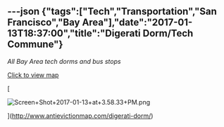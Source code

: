 ---json
{"tags":["Tech","Transportation","San Francisco","Bay Area"],"date":"2017-01-13T18:37:00","title":"Digerati Dorm/Tech Commune"}
---

_All Bay Area tech dorms and bus stops_

[Click to view map](http://www.antievictionmap.com/digerati-dorm/)

[

![Screen+Shot+2017-01-13+at+3.58.33+PM.png](/assets/uploads/Screen%2BShot%2B2017-01-13%2Bat%2B3.58.33%2BPM.png)

](http://www.antievictionmap.com/digerati-dorm/)